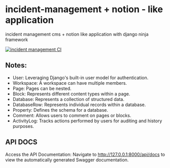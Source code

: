# incident-management + notion - like application
incident management cms + notion like application with django ninja framework

[![incident management CI](https://github.com/delitamakanda/incident-management/actions/workflows/django.yml/badge.svg?event=push)](https://github.com/delitamakanda/incident-management/actions/workflows/django.yml)

## Notes:
- User: Leveraging Django's built-in user model for authentication.
- Workspace: A workspace can have multiple members.
- Page: Pages can be nested.
- Block: Represents different content types within a page.
- Database: Represents a collection of structured data.
- DatabaseRow: Represents individual records within a database.
- Property: Defines the schema for a database.
- Comment: Allows users to comment on pages or blocks.
- ActivityLog: Tracks actions performed by users for auditing and history purposes.

## API DOCS
Access the API Documentation: Navigate to http://127.0.0.1:8000/api/docs to view the automatically generated Swagger documentation.
